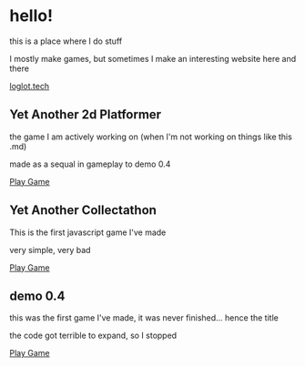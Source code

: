 <h1>hello!</h1>
this is a place where I do stuff

I mostly make games, but sometimes I make an interesting website here and there


[loglot.tech](https://loglot.github.io/)

<h2>Yet Another 2d Platformer</h2>
the game I am actively working on (when I'm not working on things like this .md)

made as a sequal in gameplay to demo 0.4


[Play Game](https://loglot.github.io/yet-another-2d-platformer/)

<h2>Yet Another Collectathon</h2>
This is the first javascript game I've made

very simple, very bad


[Play Game](https://loglot.github.io/Yet-Another-Collectathon/)

<h2>demo 0.4</h2>
this was the first game I've made, it was never finished... hence the title

the code got terrible to expand, so I stopped


[Play Game](https://loglot.github.io/abandoned-game/)
